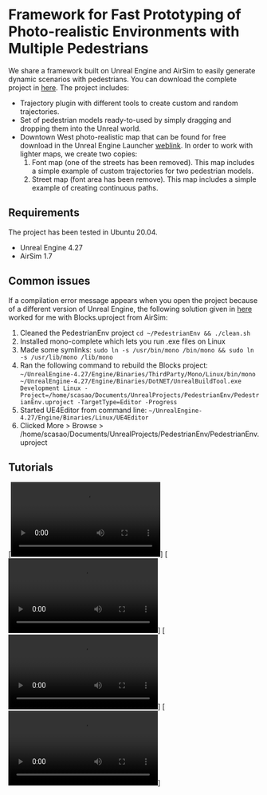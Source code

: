# Framework for Fast Prototyping of Photo-realistic Environments with Multiple Pedestrians

We share a framework built on Unreal Engine and AirSim to easily generate dynamic scenarios with pedestrians. You can download the complete project in [here](https://unizares-my.sharepoint.com/:u:/g/personal/scasao_unizar_es/EU0t68nG85hKsRQp3oqhrU8Bj58UnW1xwzto3GjynvJ7lw?e=C9z7dH). The project includes: 
- Trajectory plugin with different tools to create custom and random trajectories. 
- Set of pedestrian models ready-to-used by simply dragging and dropping them into the Unreal world. 
- Downtown West photo-realistic map that can be found for free download in the Unreal Engine Launcher [weblink](https://www.unrealengine.com/marketplace/en-US/product/6bb93c7515e148a1a0a0ec263db67d5b). In order to work with lighter maps, we create two copies: 
  1. Font map (one of the streets has been removed). This map includes a simple example of custom trajectories for two pedestrian models.
  2. Street map (font area has been remove). This map includes a simple example of creating continuous paths. 
  
  
 ## Requirements
  
 The project has been tested in Ubuntu 20.04. 
 - Unreal Engine 4.27
 - AirSim 1.7 
  
 ## Common issues
 
 If a compilation error message appears when you open the project because of a different version of Unreal Engine, the following solution given in [here](https://github.com/microsoft/AirSim/issues/4535) worked for me with Blocks.uproject from AirSim: 
 1. Cleaned the PedestrianEnv project ```cd ~/PedestrianEnv && ./clean.sh```
 2. Installed mono-complete which lets you run .exe files on Linux
 3. Made some symlinks: ```sudo ln -s /usr/bin/mono /bin/mono && sudo ln -s /usr/lib/mono /lib/mono```
 4. Ran the following command to rebuild the Blocks project: ```~/UnrealEngine-4.27/Engine/Binaries/ThirdParty/Mono/Linux/bin/mono ~/UnrealEngine-4.27/Engine/Binaries/DotNET/UnrealBuildTool.exe Development Linux -Project=/home/scasao/Documents/UnrealProjects/PedestrianEnv/PedestrianEnv.uproject -TargetType=Editor -Progress```
 5. Started UE4Editor from command line: ```~/UnrealEngine-4.27/Engine/Binaries/Linux/UE4Editor```
 6. Clicked More > Browse > /home/scasao/Documents/UnrealProjects/PedestrianEnv/PedestrianEnv.uproject 
 
 ## Tutorials 
[![How to open the project](video_tutorials/open_project.mp4)]
[![How to add AirSim plugin to a new Unreal project](video_tutorials/airsim_plugin.mp4)]
[![How to export tools to another project](video_tutorials/export_tools.mp4)]
[![How to use the tools](video_tutorials/use_tools.mp4)]
